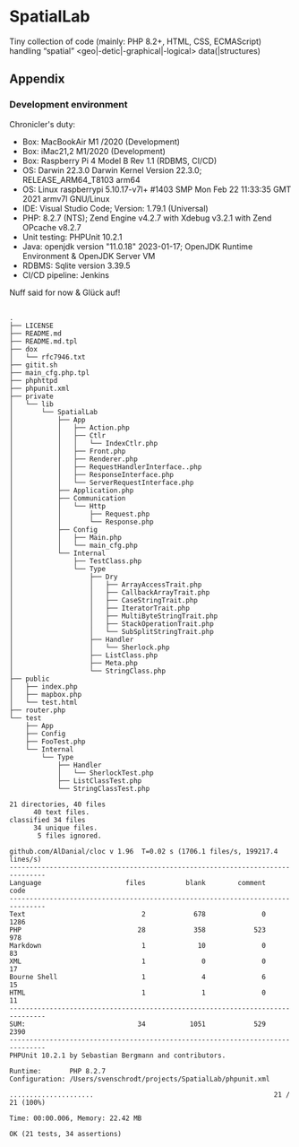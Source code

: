 # SpatialLab
Tiny collection of code (mainly: PHP 8.2+, HTML, CSS, ECMAScript) handling  “spatial” &lt;geo|-detic|-graphical|-logical> data(|structures)



## Appendix

### Development environment 

 Chronicler's duty: 

 - Box: MacBookAir M1 /2020 (Development)
 - Box: iMac21,2 M1/2020 (Development)
 - Box: Raspberry Pi 4 Model B Rev 1.1 (RDBMS, CI/CD)
 - OS: Darwin 22.3.0 Darwin Kernel Version 22.3.0; RELEASE_ARM64_T8103 arm64
 - OS: Linux raspberrypi 5.10.17-v7l+ #1403 SMP Mon Feb 22 11:33:35 GMT 2021 armv7l GNU/Linux
 - IDE: Visual Studio Code; Version: 1.79.1 (Universal)
 - PHP: 8.2.7 (NTS); Zend Engine v4.2.7 with Xdebug v3.2.1 with Zend OPcache v8.2.7
 - Unit testing: PHPUnit 10.2.1 
 - Java: openjdk version "11.0.18" 2023-01-17; OpenJDK Runtime Environment  & OpenJDK Server VM
 - RDBMS: Sqlite version 3.39.5
 - CI/CD pipeline: Jenkins 


 Nuff said for now & Glück auf! 

 <pre>
 <code>
.
├── LICENSE
├── README.md
├── README.md.tpl
├── dox
│   └── rfc7946.txt
├── gitit.sh
├── main_cfg.php.tpl
├── phphttpd
├── phpunit.xml
├── private
│   └── lib
│       └── SpatialLab
│           ├── App
│           │   ├── Action.php
│           │   ├── Ctlr
│           │   │   └── IndexCtlr.php
│           │   ├── Front.php
│           │   ├── Renderer.php
│           │   ├── RequestHandlerInterface..php
│           │   ├── ResponseInterface.php
│           │   └── ServerRequestInterface.php
│           ├── Application.php
│           ├── Communication
│           │   └── Http
│           │       ├── Request.php
│           │       └── Response.php
│           ├── Config
│           │   ├── Main.php
│           │   └── main_cfg.php
│           └── Internal
│               ├── TestClass.php
│               └── Type
│                   ├── Dry
│                   │   ├── ArrayAccessTrait.php
│                   │   ├── CallbackArrayTrait.php
│                   │   ├── CaseStringTrait.php
│                   │   ├── IteratorTrait.php
│                   │   ├── MultiByteStringTrait.php
│                   │   ├── StackOperationTrait.php
│                   │   └── SubSplitStringTrait.php
│                   ├── Handler
│                   │   └── Sherlock.php
│                   ├── ListClass.php
│                   ├── Meta.php
│                   └── StringClass.php
├── public
│   ├── index.php
│   ├── mapbox.php
│   └── test.html
├── router.php
└── test
    ├── App
    ├── Config
    ├── FooTest.php
    └── Internal
        └── Type
            ├── Handler
            │   └── SherlockTest.php
            ├── ListClassTest.php
            └── StringClassTest.php

21 directories, 40 files
      40 text files.
classified 34 files      34 unique files.                              
       5 files ignored.

github.com/AlDanial/cloc v 1.96  T=0.02 s (1706.1 files/s, 199217.4 lines/s)
-------------------------------------------------------------------------------
Language                     files          blank        comment           code
-------------------------------------------------------------------------------
Text                             2            678              0           1286
PHP                             28            358            523            978
Markdown                         1             10              0             83
XML                              1              0              0             17
Bourne Shell                     1              4              6             15
HTML                             1              1              0             11
-------------------------------------------------------------------------------
SUM:                            34           1051            529           2390
-------------------------------------------------------------------------------
PHPUnit 10.2.1 by Sebastian Bergmann and contributors.

Runtime:       PHP 8.2.7
Configuration: /Users/svenschrodt/projects/SpatialLab/phpunit.xml

.....................                                             21 / 21 (100%)

Time: 00:00.006, Memory: 22.42 MB

OK (21 tests, 34 assertions)
</code>
</pre>
